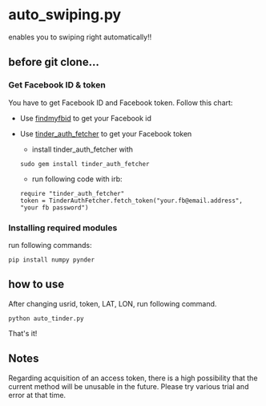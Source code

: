 # auto_swiping.py
enables you to swiping right automatically!!

## before git clone...
### Get Facebook ID & token
You have to get Facebook ID and Facebook token. Follow this chart:
- Use [findmyfbid](https://findmyfbid.com/) to get your Facebook id
- Use [tinder_auth_fetcher](https://github.com/shuheiktgw/tinder_auth_fetcher/) to get your Facebook token

  - install tinder_auth_fetcher with
  ```
  sudo gem install tinder_auth_fetcher
  ```

  - run following code with irb:
  ```
  require "tinder_auth_fetcher"
  token = TinderAuthFetcher.fetch_token("your.fb@email.address", "your fb password")
  ```

### Installing required modules
run following commands:
```
pip install numpy pynder
```

## how to use
After changing usrid, token, LAT, LON, run following command.
```
python auto_tinder.py
```
That's it! 

## Notes
Regarding acquisition of an access token, there is a high possibility that the current method will be unusable in the future. Please try various trial and error at that time.